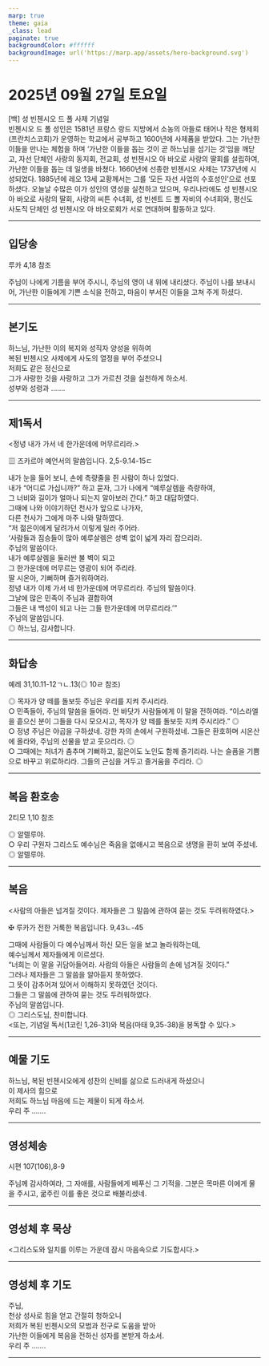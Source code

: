 ```yaml
---
marp: true
theme: gaia
_class: lead
paginate: true
backgroundColor: #ffffff
backgroundImage: url('https://marp.app/assets/hero-background.svg')
---
```


# 2025년 09월 27일 토요일

[백] 성 빈첸시오 드 폴 사제 기념일  
빈첸시오 드 폴 성인은 1581년 프랑스 랑드 지방에서 소농의 아들로 태어나 작은 형제회(프란치스코회)가 운영하는 학교에서 공부하고 1600년에 사제품을 받았다. 그는 가난한 이들을 만나는 체험을 하며 ‘가난한 이들을 돕는 것이 곧 하느님을 섬기는 것’임을 깨닫고, 자선 단체인 사랑의 동지회, 전교회, 성 빈첸시오 아 바오로 사랑의 딸회를 설립하여, 가난한 이들을 돕는 데 일생을 바쳤다. 1660년에 선종한 빈첸시오 사제는 1737년에 시성되었다. 1885년에 레오 13세 교황께서는 그를 ‘모든 자선 사업의 수호성인’으로 선포하셨다. 오늘날 수많은 이가 성인의 영성을 실천하고 있으며, 우리나라에도 성 빈첸시오 아 바오로 사랑의 딸회, 사랑의 씨튼 수녀회, 성 빈센트 드 뽈 자비의 수녀회와, 평신도 사도직 단체인 성 빈첸시오 아 바오로회가 서로 연대하며 활동하고 있다.




---

## 입당송

루카 4,18 참조

주님이 나에게 기름을 부어 주시니, 주님의 영이 내 위에 내리셨다. 주님이 나를 보내시어, 가난한 이들에게 기쁜 소식을 전하고, 마음이 부서진 이들을 고쳐 주게 하셨다.  
  


---

## 본기도

하느님, 가난한 이의 복지와 성직자 양성을 위하여  
복된 빈첸시오 사제에게 사도의 열정을 부어 주셨으니  
저희도 같은 정신으로  
그가 사랑한 것을 사랑하고 그가 가르친 것을 실천하게 하소서.  
성부와 성령과 …….  
  


---

## 제1독서

<정녕 내가 가서 네 한가운데에 머무르리라.>

▥ 즈카르야 예언서의 말씀입니다. 2,5-9.14-15ㄷ

내가 눈을 들어 보니, 손에 측량줄을 쥔 사람이 하나 있었다.  
내가 “어디로 가십니까?” 하고 묻자, 그가 나에게 “예루살렘을 측량하여,  
그 너비와 길이가 얼마나 되는지 알아보러 간다.” 하고 대답하였다.  
그때에 나와 이야기하던 천사가 앞으로 나가자,  
다른 천사가 그에게 마주 나와 말하였다.  
“저 젊은이에게 달려가서 이렇게 일러 주어라.  
‘사람들과 짐승들이 많아 예루살렘은 성벽 없이 넓게 자리 잡으리라.  
주님의 말씀이다.  
내가 예루살렘을 둘러싼 불 벽이 되고  
그 한가운데에 머무르는 영광이 되어 주리라.  
딸 시온아, 기뻐하며 즐거워하여라.  
정녕 내가 이제 가서 네 한가운데에 머무르리라. 주님의 말씀이다.  
그날에 많은 민족이 주님과 결합하여  
그들은 내 백성이 되고 나는 그들 한가운데에 머무르리라.’”  
주님의 말씀입니다.  
◎ 하느님, 감사합니다.  
  


---

## 화답송

예레 31,10.11-12ㄱㄴ.13(◎ 10ㄹ 참조)

◎ 목자가 양 떼를 돌보듯 주님은 우리를 지켜 주시리라.  
○ 민족들아, 주님의 말씀을 들어라. 먼 바닷가 사람들에게 이 말을 전하여라. “이스라엘을 흩으신 분이 그들을 다시 모으시고, 목자가 양 떼를 돌보듯 지켜 주시리라.” ◎  
○ 정녕 주님은 야곱을 구하셨네. 강한 자의 손에서 구원하셨네. 그들은 환호하며 시온산에 올라와, 주님의 선물을 받고 웃으리라. ◎  
○ 그때에는 처녀가 춤추며 기뻐하고, 젊은이도 노인도 함께 즐기리라. 나는 슬픔을 기쁨으로 바꾸고 위로하리라. 그들의 근심을 거두고 즐거움을 주리라. ◎  
  


---

## 복음 환호송

2티모 1,10 참조

◎ 알렐루야.  
○ 우리 구원자 그리스도 예수님은 죽음을 없애시고 복음으로 생명을 환히 보여 주셨네.  
◎ 알렐루야.  
  


---

## 복음

<사람의 아들은 넘겨질 것이다. 제자들은 그 말씀에 관하여 묻는 것도 두려워하였다.>

✠ 루카가 전한 거룩한 복음입니다. 9,43ㄴ-45

그때에 사람들이 다 예수님께서 하신 모든 일을 보고 놀라워하는데,  
예수님께서 제자들에게 이르셨다.  
“너희는 이 말을 귀담아들어라. 사람의 아들은 사람들의 손에 넘겨질 것이다.”  
그러나 제자들은 그 말씀을 알아듣지 못하였다.  
그 뜻이 감추어져 있어서 이해하지 못하였던 것이다.  
그들은 그 말씀에 관하여 묻는 것도 두려워하였다.  
주님의 말씀입니다.  
◎ 그리스도님, 찬미합니다.  
<또는, 기념일 독서(1코린 1,26-31)와 복음(마태 9,35-38)을 봉독할 수 있다.>  
  


---

## 예물 기도

하느님, 복된 빈첸시오에게 성찬의 신비를 삶으로 드러내게 하셨으니  
이 제사의 힘으로  
저희도 하느님 마음에 드는 제물이 되게 하소서.  
우리 주 …….  
  


---

## 영성체송

시편 107(106),8-9

주님께 감사하여라, 그 자애를, 사람들에게 베푸신 그 기적을. 그분은 목마른 이에게 물을 주시고, 굶주린 이를 좋은 것으로 배불리셨네.  
  


---

## 영성체 후 묵상

<그리스도와 일치를 이루는 가운데 잠시 마음속으로 기도합시다.>  


---

## 영성체 후 기도

주님,  
천상 성사로 힘을 얻고 간절히 청하오니  
저희가 복된 빈첸시오의 모범과 전구로 도움을 받아  
가난한 이들에게 복음을 전하신 성자를 본받게 하소서.  
우리 주 …….  
  


---